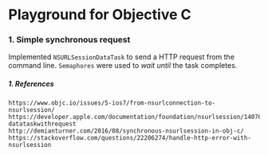 # Playground for Objective C

### 1. Simple synchronous request
Implemented `NSURLSessionDataTask` to send a HTTP request from the command line.
`Semaphores` were used to _wait until_ the task completes.

##### 1. References
```
https://www.objc.io/issues/5-ios7/from-nsurlconnection-to-nsurlsession/
https://developer.apple.com/documentation/foundation/nsurlsession/1407613-datataskwithrequest
http://demianturner.com/2016/08/synchronous-nsurlsession-in-obj-c/
https://stackoverflow.com/questions/22206274/handle-http-error-with-nsurlsession
```
